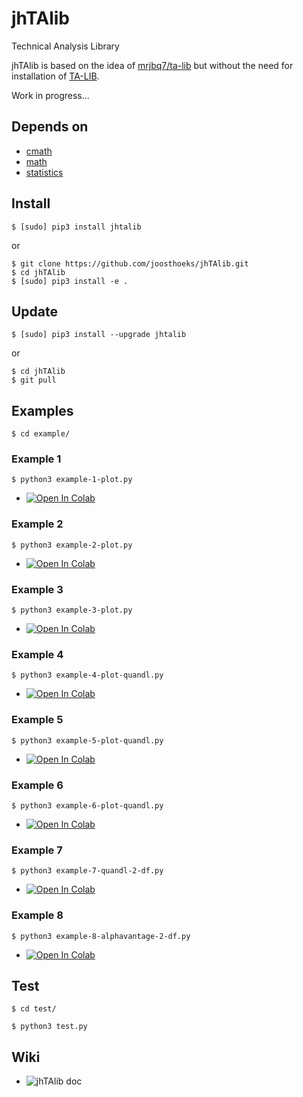 # jhTAlib
Technical Analysis Library

jhTAlib is based on the idea of [mrjbq7/ta-lib](https://github.com/mrjbq7/ta-lib) but without the need for installation of [TA-LIB](http://ta-lib.org).

Work in progress...

## Depends on
* [cmath](https://docs.python.org/3/library/cmath)
* [math](https://docs.python.org/3/library/math)
* [statistics](https://docs.python.org/3/library/statistics)

## Install
```
$ [sudo] pip3 install jhtalib
```
or
```
$ git clone https://github.com/joosthoeks/jhTAlib.git
$ cd jhTAlib
$ [sudo] pip3 install -e .
```

## Update
```
$ [sudo] pip3 install --upgrade jhtalib
```
or
```
$ cd jhTAlib
$ git pull
```

## Examples
```
$ cd example/
```
### Example 1
```
$ python3 example-1-plot.py
```
* [![Open In Colab](https://colab.research.google.com/assets/colab-badge.svg)](https://colab.research.google.com/github/joosthoeks/jhTAlib/blob/master/example/example-1-plot.ipynb)
### Example 2
```
$ python3 example-2-plot.py
```
* [![Open In Colab](https://colab.research.google.com/assets/colab-badge.svg)](https://colab.research.google.com/github/joosthoeks/jhTAlib/blob/master/example/example-2-plot.ipynb)
### Example 3
```
$ python3 example-3-plot.py
```
* [![Open In Colab](https://colab.research.google.com/assets/colab-badge.svg)](https://colab.research.google.com/github/joosthoeks/jhTAlib/blob/master/example/example-3-plot.ipynb)
### Example 4
```
$ python3 example-4-plot-quandl.py
```
* [![Open In Colab](https://colab.research.google.com/assets/colab-badge.svg)](https://colab.research.google.com/github/joosthoeks/jhTAlib/blob/master/example/example-4-plot-quandl.ipynb)
### Example 5
```
$ python3 example-5-plot-quandl.py
```
* [![Open In Colab](https://colab.research.google.com/assets/colab-badge.svg)](https://colab.research.google.com/github/joosthoeks/jhTAlib/blob/master/example/example-5-plot-quandl.ipynb)
### Example 6
```
$ python3 example-6-plot-quandl.py
```
* [![Open In Colab](https://colab.research.google.com/assets/colab-badge.svg)](https://colab.research.google.com/github/joosthoeks/jhTAlib/blob/master/example/example-6-plot-quandl.ipynb)
### Example 7
```
$ python3 example-7-quandl-2-df.py
```
* [![Open In Colab](https://colab.research.google.com/assets/colab-badge.svg)](https://colab.research.google.com/github/joosthoeks/jhTAlib/blob/master/example/example-7--quandl-2-df.ipynb)
### Example 8
```
$ python3 example-8-alphavantage-2-df.py
```
* [![Open In Colab](https://colab.research.google.com/assets/colab-badge.svg)](https://colab.research.google.com/github/joosthoeks/jhTAlib/blob/master/example/example-8-alphavantage-2-df.ipynb)

## Test
```
$ cd test/
```
```
$ python3 test.py
```

## Wiki
* ![jhTAlib doc](https://github.com/joosthoeks/jhTAlib/wiki)

